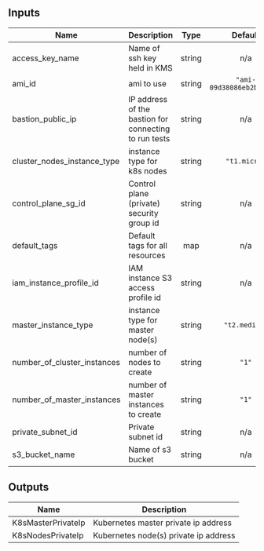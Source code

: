 ## Inputs

| Name | Description | Type | Default | Required |
|------|-------------|:----:|:-----:|:-----:|
| access\_key\_name | Name of ssh key held in KMS | string | n/a | yes |
| ami\_id | ami to use | string | `"ami-09d38086eb2b23925"` | no |
| bastion\_public\_ip | IP address of the bastion for connecting to run tests | string | n/a | yes |
| cluster\_nodes\_instance\_type | instance type for k8s nodes | string | `"t1.micro"` | no |
| control\_plane\_sg\_id | Control plane (private) security group id | string | n/a | yes |
| default\_tags | Default tags for all resources | map | n/a | yes |
| iam\_instance\_profile\_id | IAM instance S3 access profile id | string | n/a | yes |
| master\_instance\_type | instance type for master node(s) | string | `"t2.medium"` | no |
| number\_of\_cluster\_instances | number of nodes to create | string | `"1"` | no |
| number\_of\_master\_instances | number of master instances to create | string | `"1"` | no |
| private\_subnet\_id | Private subnet id | string | n/a | yes |
| s3\_bucket\_name | Name  of s3 bucket | string | n/a | yes |

## Outputs

| Name | Description |
|------|-------------|
| K8sMasterPrivateIp | Kubernetes master private ip address |
| K8sNodesPrivateIp | Kubernetes node(s) private ip address |

